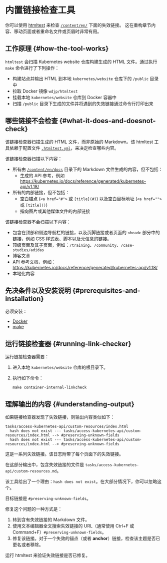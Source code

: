 <!--
# Internal link checking tool
-->
# 内置链接检查工具

<!--
You can use [htmltest](https://github.com/wjdp/htmltest) to check for broken links in [`/content/en/`](https://git.k8s.io/website/content/en/). This is useful when refactoring sections of content, moving pages around, or renaming files or page headers.
-->
你可以使用 [htmltest](https://github.com/wjdp/htmltest) 来检查
[`/content/en/`](https://git.k8s.io/website/content/en/) 下面的失效链接。
这在重构章节内容、移动页面或者重命名文件或页眉时非常有用。

<!--
## How the tool works
-->
## 工作原理   {#how-the-tool-works}

<!--
`htmltest` scans links in the generated HTML files of the kubernetes website repository. It runs using a `make` command which does the following:
-->
`htmltest` 会扫描 Kubernetes website 仓库构建生成的 HTML 文件。通过执行 `make` 命令进行了下列操作：

<!--
- Builds the site and generates output HTML in the `/public` directory of your local `kubernetes/website` repository
- Pulls the `wdjp/htmltest` Docker image
- Mounts your local `kubernetes/website` repository to the Docker image
- Scans the files generated in the `/public` directory and provides command line output when it encounters broken internal links 
-->
- 构建站点并输出 HTML 到本地 `kubernetes/website` 仓库下的 `/public` 目录中
- 拉取 Docker 镜像 `wdjp/htmltest`
- 挂载本地 `kubernetes/website` 仓库到 Docker 容器中
- 扫描 `/public` 目录下生成的文件并将遇到的失效链接通过命令行打印出来

<!--
## What it does and doesn't check
-->
## 哪些链接不会检查   {#what-it-does-and-doesnot-check}

<!--
The link checker scans generated HTML files, not raw Markdown. The htmltest tool depends on a configuration file, [`.htmltest.yml`](https://git.k8s.io/website/.htmltest.yml), to determine which content to examine.

The link checker scans the following:
-->
该链接检查器扫描生成的 HTML 文件，而非原始的 Markdown。该 htmltest 工具依赖于配置文件
[`.htmltest.yml`](https://git.k8s.io/website/.htmltest.yml)，来决定检查哪些内容。

该链接检查器扫描以下内容：

<!--
- All content generated from Markdown in [`/content/en/docs`](https://git.k8s.io/website/content/en/docs/) directory, excluding:
  - Generated API references, for example https://kubernetes.io/docs/reference/generated/kubernetes-api/v1.18/
- All internal links, excluding:
  - Empty hashes (`<a href="#">` or `[title](#)`) and empty hrefs (`<a href="">` or `[title]()`)
  - Internal links to images and other media files
-->
- 所有由 [`/content/en/docs`](https://git.k8s.io/website/content/en/docs/)
  目录下的 Markdown 文件生成的内容，但不包括：
  - 生成的 API 参考，例如 https://kubernetes.io/docs/reference/generated/kubernetes-api/v1.18/
- 所有的内部链接，但不包括：
  - 空白锚点 (`<a href="#">` 或 `[title](#)`) 以及空白目标地址 (`<a href="">` 或 `[title]()`)
  - 指向图片或其他媒体文件的内部链接

<!--
The link checker does not scan the following:
-->
该链接检查器不会扫描以下内容：

<!--
- Links included in the top and side nav bars, footer links, or links in a page's `<head>` section, such as links to CSS stylesheets, scripts, and meta information
- Top level pages and their children, for example: `/training`, `/community`, `/case-studies/adidas`
- Blog posts
- API Reference documentation, for example: https://kubernetes.io/docs/reference/generated/kubernetes-api/v1.18/
- Localizations
-->
- 包含在顶部和侧边导航栏的链接，以及页脚链接或者页面的 `<head>` 部分中的链接，例如 CSS 样式表、脚本以及元信息的链接。
- 顶级页面及其子页面，例如：`/training`、`/community`、`/case-studies/adidas`
- 博客文章
- API 参考文档，例如： https://kubernetes.io/docs/reference/generated/kubernetes-api/v1.18/
- 本地化内容

<!--
## Prerequisites and installation
-->
## 先决条件以及安装说明   {#prerequisites-and-installation}

<!--
You must install
-->
必须安装：
* [Docker](https://docs.docker.com/get-docker/)
* [make](https://www.gnu.org/software/make/)

<!--
## Running the link checker
-->
## 运行链接检查器   {#running-link-checker}

<!--
To run the link checker:
-->
运行链接检查器需要：

<!--
1. Navigate to the root directory of your local `kubernetes/website` repository.

2. Run the following command:
-->
1. 进入本地 `kubernetes/website` 仓库的根目录下。

2. 执行如下命令：

   ```
   make container-internal-linkcheck
   ```

<!--
## Understanding the output
-->
## 理解输出的内容   {#understanding-output}

<!--
If the link checker finds broken links, the output is similar to the following:
-->
如果链接检查器发现了失效链接，则输出内容类似如下：

```
tasks/access-kubernetes-api/custom-resources/index.html
  hash does not exist --- tasks/access-kubernetes-api/custom-resources/index.html --> #preserving-unknown-fields
  hash does not exist --- tasks/access-kubernetes-api/custom-resources/index.html --> #preserving-unknown-fields
```

<!--
This is one set of broken links. The log adds an output for each page with broken links.

In this output, the file with broken links is `tasks/access-kubernetes-api/custom-resources.md`.

The tool gives a reason: `hash does not exist`. In most cases, you can ignore this.

The target URL is `#preserving-unknown-fields`.

One way to fix this is to:
-->
这是一系列失效链接。该日志附带了每个页面下的失效链接。

在这部分输出中，包含失效链接的文件是 `tasks/access-kubernetes-api/custom-resources.md`。

该工具给出了一个理由：`hash does not exist`。在大部分情况下，你可以忽略这个。

目标链接是 `#preserving-unknown-fields`。

修复这个问题的一种方式是：

<!--
1. Navigate to the Markdown file with a broken link.
2. Using a text editor, do a full-text search (usually Ctrl+F or Command+F) for the broken link's URL, `#preserving-unknown-fields`.
3. Fix the link. For a broken page hash (or _anchor_) link, check whether the topic was renamed or removed.
-->
1. 转到含有失效链接的 Markdown 文件。
2. 使用文本编辑器全文搜索失效链接的 URL（通常使用 Ctrl+F 或 Command+F）`#preserving-unknown-fields`。
3. 修复该链接。对于一个失效的锚点（或者 **anchor**）链接，检查该主题是否已更名或者移除。

<!--
Run htmltest to verify that broken links are fixed.
-->
运行 htmltest 来验证失效链接是否已修复。
